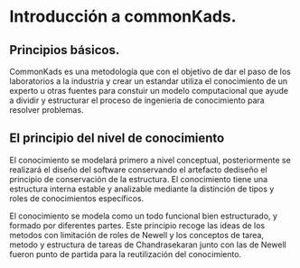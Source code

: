 # Introducción a commonKads.

## Principios básicos.
CommonKads es una metodología que con el objetivo de dar el paso de los laboratorios a la industria y crear un estandar utiliza el conocimiento de un experto u otras fuentes para constuir un modelo computacional que ayude a dividir y estructurar el proceso de ingenieria de conocimiento para resolver problemas.

## El principio del nivel de conocimiento
El conocimiento se modelará primero a nivel conceptual, posteriormente se realizará el diseño del software conservando el artefacto dediseño el principio de
conservación de la estructura. El conocimiento tiene una estructura interna estable y analizable mediante la distinción de tipos y roles de conocimientos específicos.

El conocimiento se modela como un todo funcional bien estructurado, y formado por diferentes partes. Este principio recoge las ideas de los metodos con limitación de roles de Newell y los conceptos de tarea, metodo y estructura de tareas de Chandrasekaran junto con las de Newell fueron punto de partida para la reutilización del conocimiento.

